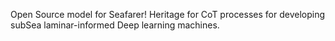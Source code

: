 Open Source model for Seafarer! Heritage for CoT processes for developing subSea laminar-informed Deep learning machines.
